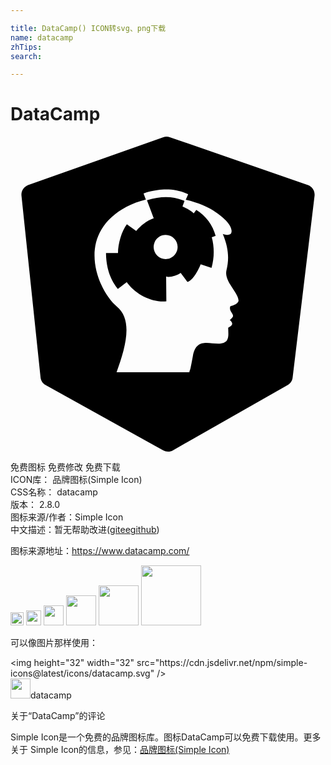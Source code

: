```yaml
---

title: DataCamp() ICON转svg、png下载
name: datacamp
zhTips: 
search: 

---
```


# DataCamp  <small style="font-size: 60%;font-weight: 100"></small>

<div id="svg" class="svg-wrap">
<svg role="img" viewBox="0 0 24 24" xmlns="http://www.w3.org/2000/svg"><title>DataCamp icon</title><path d="M14.156,5.579l-0.194,0.269c-0.24-0.247-0.819-0.509-0.86-0.528l0.155-0.411 l-0.014-0.01c-0.024-0.016-0.05-0.028-0.078-0.037c-0.873-0.329-1.675-0.333-2.768-0.017l0.517,1.381h-0.01 C10.18,6.461,9.64,7.114,9.581,7.187L8.865,6.676C8.47,7.198,8.19,8.142,8.19,8.867H7.277c0.007,0.656,0.126,1.794,0.9,2.738 l0.682-0.521c0.623,0.916,1.925,1.581,3.015,1.468l-0.016-1.906h0.014v0.026c0.273,0.08,0.843-0.093,1.092-0.289l0.517,0.692 c0.543-0.185,0.964-1.238,1.008-1.351l0.822,0.281l0.001,0.001c0.22-0.763,0.228-1.572,0.023-2.339l-0.001,0.001V7.659 c0.001,0.002,0.001,0.005,0.001,0.007l0.294-0.107C15.411,6.734,14.883,6.025,14.156,5.579z M12.168,9.258 c-0.341,0.142-0.735,0.063-0.995-0.2c-0.261-0.265-0.339-0.66-0.198-1.004c0.142-0.344,0.475-0.568,0.845-0.568c0,0,0,0,0,0h0.001 c0,0,0,0,0,0c0.505,0.003,0.913,0.415,0.912,0.92C12.732,8.779,12.509,9.116,12.168,9.258z M22.662,3.692L12.139,0.043 c-0.162-0.057-0.338-0.057-0.499,0L1.341,3.695C1.006,3.814,0.798,4.147,0.836,4.5l1.453,13.842 c0.025,0.248,0.17,0.469,0.387,0.591l8.961,4.973C11.749,23.967,11.875,24,12.003,24h0.001c0.131,0,0.26-0.034,0.373-0.099 l8.739-4.973c0.209-0.119,0.35-0.333,0.38-0.575l1.67-13.842C23.208,4.152,23,3.812,22.662,3.692z M16.764,12.917 c0,0-0.127,0.144,0.051,0.445c0.179,0.299,0.23,0.299-0.102,0.612c0.256,0.222,0.256,0.406-0.127,0.58 c0.009,0.618,0.134,1.171-0.651,1.218c-0.785,0.046-1.78-0.482-2.039,0.939c-0.259,1.419-0.192,0.888-0.269,1.244H8.082 c0.69-1.902,1.28-4.001,0-5.032c-1.279-1.03-3.373-5.358,0.756-7.575c0.465-0.248,0.961-0.435,1.474-0.554L10.138,4.33l0.054-0.021 c0.017-0.007,1.774-0.684,3.293,0.062l0.05,0.025l-0.183,0.416c0.979,0.22,1.709,0.582,1.98,0.751 c0.614,0.382,1.429,0.99,1.507,1.566c0.077,0.575-0.664,0.286-0.664,0.286c0.46,1.117,0.485,1.918,0.28,2.768v0.001 c-0.204,0.848,0.945,1.725,0.92,2.342C17.3,12.812,16.764,12.917,16.764,12.917z"/></svg>
</div>
<detail full-name='datacamp'></detail>

<div class="detail-page">
<p>
<span><span class="badge-success badge">免费图标</span> <span class="badge-success badge">免费修改</span>  <span class="badge-success badge">免费下载</span> </span>
<br/>
<span>
ICON库：
<span class="badge-secondary badge">品牌图标(Simple Icon)</span> 
</span>
<br/>
<span>
CSS名称：
<span class="badge-secondary badge">datacamp</span> 
</span>

<br/>
<span>
版本：
<span class="badge-secondary badge">2.8.0</span> 
</span>
<br/>
<span>图标来源/作者：<span class="badge-light badge">Simple Icon</span></span> 
<br/>
<span class="zh-detail">中文描述：暂无<span class="help-link"><span>帮助改进</span>(<a href="https://gitee.com/liuwave/icon-helper/edit/master/json/brands/datacamp.json" target="_blank" rel="noopener noreferrer">gitee</a><a href="https://github.com/liuwave/icon-helper/edit/master/json/brands/datacamp.json" target="_blank" rel="noopener noreferrer">github</a></span>)</span><br/>
</p>
</div><div class="description description alert alert-light"><p>图标来源地址：<a href="https://www.datacamp.com/" target="_blank" rel="noopener noreferrer">https://www.datacamp.com/</a></p></div>
<div class="alert alert-dark">
<img height="21" width="21" src="https://cdn.jsdelivr.net/npm/simple-icons@latest/icons/datacamp.svg" />
<img height="24" width="24" src="https://cdn.jsdelivr.net/npm/simple-icons@latest/icons/datacamp.svg" />
<img height="32" width="32" src="https://cdn.jsdelivr.net/npm/simple-icons@latest/icons/datacamp.svg" />
<img height="48" width="48" src="https://cdn.jsdelivr.net/npm/simple-icons@latest/icons/datacamp.svg" />
<img height="64" width="64" src="https://cdn.jsdelivr.net/npm/simple-icons@latest/icons/datacamp.svg" />
<img height="96" width="96" src="https://cdn.jsdelivr.net/npm/simple-icons@latest/icons/datacamp.svg" />

</div>
<div>
  <p>可以像图片那样使用：    
  </p>
  <div class="alert alert-primary" style="font-size: 14px">
    &lt;img height="32" width="32" src="https://cdn.jsdelivr.net/npm/simple-icons@latest/icons/datacamp.svg" /&gt;
    <copy-btn content='<img height="32" width="32" src="https://cdn.jsdelivr.net/npm/simple-icons@latest/icons/datacamp.svg" />'></copy-btn>
  </div>
  <div class="alert alert-secondary">
    <img height="32" width="32" src="https://cdn.jsdelivr.net/npm/simple-icons@latest/icons/datacamp.svg" />datacamp
    <copy-btn content="datacamp" btn-title="复制图标名称"></copy-btn>
  </div>
</div>

<Vssue title="关于“DataCamp”的评论" >关于“DataCamp”的评论</Vssue>


<div><p>Simple Icon是一个免费的品牌图标库。图标DataCamp可以免费下载使用。更多关于  Simple Icon的信息，参见：<a target="_blank" href="https://iconhelper.cn/brands.html">品牌图标(Simple Icon)</a>
</p></div>
